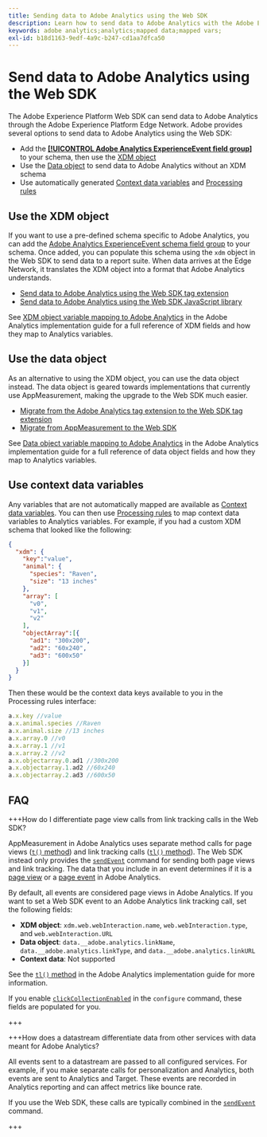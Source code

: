 ```yaml
---
title: Sending data to Adobe Analytics using the Web SDK
description: Learn how to send data to Adobe Analytics with the Adobe Experience Platform Web SDK.
keywords: adobe analytics;analytics;mapped data;mapped vars;
exl-id: b18d1163-9edf-4a9c-b247-cd1aa7dfca50
---
```

# Send data to Adobe Analytics using the Web SDK

The Adobe Experience Platform Web SDK can send data to Adobe Analytics through the Adobe Experience Platform Edge Network. Adobe provides several options to send data to Adobe Analytics using the Web SDK:

* Add the [**[!UICONTROL Adobe Analytics ExperienceEvent field group]**](/help/xdm/field-groups/event/analytics-full-extension.md) to your schema, then use the [XDM object](../commands/sendevent/xdm.md)
* Use the [Data object](../commands/sendevent/data.md) to send data to Adobe Analytics without an XDM schema
* Use automatically generated [Context data variables](https://experienceleague.adobe.com/en/docs/analytics/implementation/vars/page-vars/contextdata) and [Processing rules](https://experienceleague.adobe.com/en/docs/analytics/admin/admin-tools/manage-report-suites/edit-report-suite/report-suite-general/c-processing-rules/c-processing-rules-configuration/processing-rules-about)

## Use the XDM object

If you want to use a pre-defined schema specific to Adobe Analytics, you can add the [Adobe Analytics ExperienceEvent schema field group](/help/xdm/field-groups/event/analytics-full-extension.md) to your schema. Once added, you can populate this schema using the `xdm` object in the Web SDK to send data to a report suite. When data arrives at the Edge Network, it translates the XDM object into a format that Adobe Analytics understands.

* [Send data to Adobe Analytics using the Web SDK tag extension](https://experienceleague.adobe.com/en/docs/analytics/implementation/aep-edge/web-sdk/web-sdk-tag-extension)
* [Send data to Adobe Analytics using the Web SDK JavaScript library](https://experienceleague.adobe.com/en/docs/analytics/implementation/aep-edge/web-sdk/web-sdk-javascript-library)

See [XDM object variable mapping to Adobe Analytics](https://experienceleague.adobe.com/en/docs/analytics/implementation/aep-edge/xdm-var-mapping) in the Adobe Analytics implementation guide for a full reference of XDM fields and how they map to Analytics variables.

## Use the data object

As an alternative to using the XDM object, you can use the data object instead. The data object is geared towards implementations that currently use AppMeasurement, making the upgrade to the Web SDK much easier.

* [Migrate from the Adobe Analytics tag extension to the Web SDK tag extension](https://experienceleague.adobe.com/en/docs/analytics/implementation/aep-edge/web-sdk/analytics-extension-to-web-sdk)
* [Migrate from AppMeasurement to the Web SDK](https://experienceleague.adobe.com/en/docs/analytics/implementation/aep-edge/web-sdk/appmeasurement-to-web-sdk)

See [Data object variable mapping to Adobe Analytics](https://experienceleague.adobe.com/en/docs/analytics/implementation/aep-edge/data-var-mapping) in the Adobe Analytics implementation guide for a full reference of data object fields and how they map to Analytics variables.

## Use context data variables

Any variables that are not automatically mapped are available as [Context data variables](https://experienceleague.adobe.com/en/docs/analytics/implementation/vars/page-vars/contextdata). You can then use [Processing rules](https://experienceleague.adobe.com/en/docs/analytics/admin/admin-tools/manage-report-suites/edit-report-suite/report-suite-general/c-processing-rules/c-processing-rules-configuration/processing-rules-about) to map context data variables to Analytics variables. For example, if you had a custom XDM schema that looked like the following:

```json
{
  "xdm": {
    "key":"value",
    "animal": {
      "species": "Raven",
      "size": "13 inches"
    },
    "array": [
      "v0",
      "v1",
      "v2"
    ],
    "objectArray":[{
      "ad1": "300x200",
      "ad2": "60x240",
      "ad3": "600x50"
    }]
  }
}
```

Then these would be the context data keys available to you in the Processing rules interface:

```javascript
a.x.key //value
a.x.animal.species //Raven
a.x.animal.size //13 inches
a.x.array.0 //v0
a.x.array.1 //v1
a.x.array.2 //v2
a.x.objectarray.0.ad1 //300x200
a.x.objectarray.1.ad2 //60x240
a.x.objectarray.2.ad3 //600x50
```

## FAQ

+++How do I differentiate page view calls from link tracking calls in the Web SDK?

AppMeasurement in Adobe Analytics uses separate method calls for page views ([`t()` method](https://experienceleague.adobe.com/en/docs/analytics/implementation/vars/functions/t-method)) and link tracking calls ([`tl()` method](https://experienceleague.adobe.com/en/docs/analytics/implementation/vars/functions/tl-method)). The Web SDK instead only provides the [`sendEvent`](../commands/sendevent/overview.md) command for sending both page views and link tracking. The data that you include in an event determines if it is a [page view](https://experienceleague.adobe.com/en/docs/analytics/components/metrics/page-views) or a [page event](https://experienceleague.adobe.com/en/docs/analytics/components/metrics/page-events) in Adobe Analytics.

By default, all events are considered page views in Adobe Analytics. If you want to set a Web SDK event to an Adobe Analytics link tracking call, set the following fields:

* **XDM object**: `xdm.web.webInteraction.name`, `web.webInteraction.type`, and `web.webInteraction.URL`
* **Data object**: `data.__adobe.analytics.linkName`, `data.__adobe.analytics.linkType`, and `data.__adobe.analytics.linkURL`
* **Context data**: Not supported

See the [`tl()` method](https://experienceleague.adobe.com/en/docs/analytics/implementation/vars/functions/tl-method) in the Adobe Analytics implementation guide for more information.

If you enable [`clickCollectionEnabled`](../commands/configure/clickcollectionenabled.md) in the `configure` command, these fields are populated for you.

+++

+++How does a datastream differentiate data from other services with data meant for Adobe Analytics?

All events sent to a datastream are passed to all configured services. For example, if you make separate calls for personalization and Analytics, both events are sent to Analytics and Target. These events are recorded in Analytics reporting and can affect metrics like bounce rate.

If you use the Web SDK, these calls are typically combined in the [`sendEvent`](../commands/sendevent/overview.md) command.

+++
